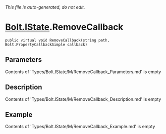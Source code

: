 *This file is auto-generated, do not edit.*

# [Bolt.IState](Types/Bolt.IState.md).RemoveCallback
`public virtual void RemoveCallback(string path, Bolt.PropertyCallbackSimple callback)`
## Parameters
Contents of 'Types/Bolt.IState/M/RemoveCallback_Parameters.md' is empty
## Description
Contents of 'Types/Bolt.IState/M/RemoveCallback_Description.md' is empty
## Example
Contents of 'Types/Bolt.IState/M/RemoveCallback_Example.md' is empty

